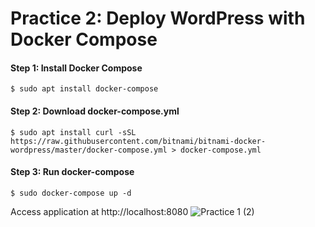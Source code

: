 # Practice 2: Deploy WordPress with Docker Compose

#### Step 1: Install Docker Compose

```console
$ sudo apt install docker-compose
```

#### Step 2: Download docker-compose.yml

```console
$ sudo apt install curl -sSL https://raw.githubusercontent.com/bitnami/bitnami-docker-wordpress/master/docker-compose.yml > docker-compose.yml
```

#### Step 3: Run docker-compose

```console
$ sudo docker-compose up -d
```

Access application at http://localhost:8080
![Practice 1 (2)](https://user-images.githubusercontent.com/48465162/117477967-d04c3380-af88-11eb-8266-0f2475244901.png)
